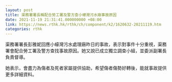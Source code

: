 ```yaml
---
layout: post
title: 渠務署署長稱配合勞工署及警方查小蠔灣污水廠事故原因
date: 2021-11-19 21:31:41.000000000 +08:00
link: https://news.rthk.hk/rthk/ch/component/k2/1620632-20211119.htm
categories: rthk
---
```


渠務署署長彭雅妮回應小蠔灣污水處理廠昨日的事故，表示對事件十分重視，渠務署會配合勞工署及警方查找事故原因。她又說已成立獨立調查小組，並委派副署長負責督導。

她表示，會盡力為傷者及死者家屬提供協助，希望傷者傷勢好轉後，能就事故提供更多詳細資料。

